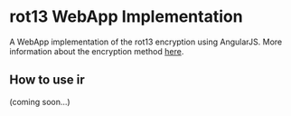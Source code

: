 # rot13 WebApp Implementation
A WebApp implementation of the rot13 encryption using AngularJS.
More information about the encryption method [here](https://en.wikipedia.org/wiki/ROT13).

## How to use ir
(coming soon...)
